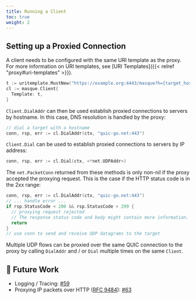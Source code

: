 ```yaml
---
title: Running a Client
toc: true
weight: 2
---
```


## Setting up a Proxied Connection

A client needs to be configured with the same URI template as the proxy. For more information on URI templates, see [URI Templates]({{< relref "proxy#uri-templates" >}}).

```go
t := uritemplate.MustNew("https://example.org:4443/masque?h={target_host}&p={target_port}")
cl := masque.Client{
  Template: t,
}
```

`Client.DialAddr` can then be used establish proxied connections to servers by hostname.
In this case, DNS resolution is handled by the proxy:
```go
// dial a target with a hostname
conn, rsp, err := cl.DialAddr(ctx, "quic-go.net:443")
```

`Client.Dial` can be used to establish proxied connections to servers by IP address:
```go
conn, rsp, err := cl.Dial(ctx, <*net.UDPAddr>)
```

The `net.PacketConn` returned from these methods is only non-nil if the proxy accepted the proxying request.
This is the case if the HTTP status code is in the 2xx range:
```go
conn, rsp, err := cl.DialAddr(ctx, "quic-go.net:443")
// ... handle error ...
if rsp.StatusCode < 200 && rsp.StatusCode > 299 {
  // proxying request rejected
  // The response status code and body might contain more information.
  return
}
// use conn to send and receive UDP datagrams to the target
```

Multiple UDP flows can be proxied over the same QUIC connection to the proxy by calling `DialAddr` and / or `Dial` multiple times on the same `Client`.

## 📝 Future Work

* Logging / Tracing: [#59](https://github.com/quic-go/masque-go/issues/59)
* Proxying IP packets over HTTP ([RFC 9484](https://datatracker.ietf.org/doc/html/rfc9484)): [#63](https://github.com/quic-go/masque-go/issues/63)
